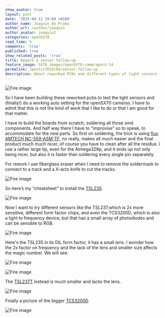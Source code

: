 ```yaml
---
show_avatar: true
layout: post
date: '2019-04-12 10:00 +0100'
author_name: Joaquín de Prada
author_url: /author/joaquin
author_avatar: joaquin2
categories: openSX70
read_time: 5
comments: 'true'
published: true
show_related_posts: 'true'
title: Rework & sensor follow-up
feature_image: SX70_images/openSX70-cameraporn-14
permalink: /posts/2019/04/sensor-follow-up
description: About reworked PCBs and different types of light sensors
---
```

![Fire image]({{site.url}}/{{site.baseurl}}img/2019/04/20190411-rework-02.jpg)

So I have been building these reworked pcbs to test the light sensors and (finally!) do a working auto setting for the openSX70 cameras.
I have to admit that this is not the kind of work that I like to do or that I am good for that matter.


I have to build the boards from scratch, soldering all those smd components. And half way there I have to “improvise” so to speak, to accommodate for the new parts.
So first on soldering, the trick is using [flux AMTECH NC-559-ASM-TF](https://www.amazon.com/AMTECH-NC-559-ASM-TF-No-clean-solder-dispensing/dp/B078W4HBW5/ref=sr_1_fkmrnull_2?crid=3ICBACTZSXYQX&keywords=amtech+nc-559-v2-tf&qid=1555233896&s=gateway&sprefix=NC-559%2Caps%2C204&sr=8-2-fkmrnull), no really, makes all much easier and the final product much much nicer, of course you have to clean after all the residue. I use a rather large tip, even for the Atmega328p, and it ends up not only being nicer, but also it is faster than soldering every single pin separately.

For rework I use fiberglass eraser when I need to remove the soldermask to connect to a track and a X-acto knife to cut the tracks.

![Fire image]({{site.url}}/{{site.baseurl}}img/2019/04/20190411-rework-03.jpg)

So here’s my “cheatsheet” to install the [TSL235](https://www.sparkfun.com/datasheets/Sensors/Imaging/TSL235R-LF.pdf).

![Fire image]({{site.url}}/{{site.baseurl}}img/2019/04/20190411-rework-01.jpg)

Now I want to try different sensors like the TSL237,which is 2x more sensitive, different form factor chips, and even the TCS3200D, which is also a light to frequency device, but that has a small array of photodiodes and can be sensible to RGB.

![Fire image]({{site.url}}/{{site.baseurl}}img/2019/04/20190411-rework-04.jpg)

Here's the TSL235 in its DIL form factor, it has a small lens. I wonder how the 2x factor on frequency and the lack of the lens and smaller size affects the magic number. We will see.

![Fire image]({{site.url}}/{{site.baseurl}}img/2019/04/20190411-rework-09.jpg)

![Fire image]({{site.url}}/{{site.baseurl}}img/2019/04/20190411-rework-10.jpg)

The [TSL237T](https://ams.com/documents/20143/36005/TSL237T_DS000129_3-00.pdf/4132e614-9e41-50fd-7d6e-0e65f18426e6) instead is much smaller and lacks the lens.

![Fire image]({{site.url}}/{{site.baseurl}}img/2019/04/20190411-rework-08.jpg)

Finally a picture of the bigger [TCS3200D](https://www.mouser.es/datasheet/2/588/TCS3200-E11-1214807.pdf).

![Fire image]({{site.url}}/{{site.baseurl}}img/2019/04/20190411-rework-07.jpg)

